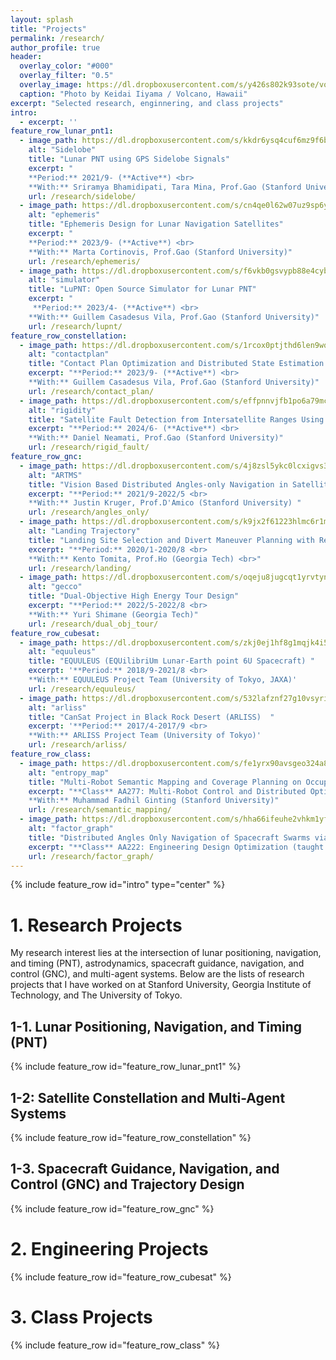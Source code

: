 ```yaml
---
layout: splash
title: "Projects"
permalink: /research/
author_profile: true
header:
  overlay_color: "#000"
  overlay_filter: "0.5"
  overlay_image: https://dl.dropboxusercontent.com/s/y426s802k93sote/volcano.jpg?dl=0
  caption: "Photo by Keidai Iiyama / Volcano, Hawaii"
excerpt: "Selected research, enginnering, and class projects"
intro: 
  - excerpt: ''
feature_row_lunar_pnt1:
  - image_path: https://dl.dropboxusercontent.com/s/kkdr6ysq4cuf6mz9f6b29/Sidelobe_32.png?rlkey=ug0zf436mgxacldh1i0xmv86t&dl=0
    alt: "Sidelobe"
    title: "Lunar PNT using GPS Sidelobe Signals"
    excerpt: "
    **Period:** 2021/9- (**Active**) <br>
    **With:** Sriramya Bhamidipati, Tara Mina, Prof.Gao (Stanford University)"
    url: /research/sidelobe/
  - image_path: https://dl.dropboxusercontent.com/s/cn4qe0l62w07uz9sp6yoo/Ephemeris_32.png?rlkey=o78zx27m31gey0oy9a6whdkce&dl=0
    alt: "ephemeris"
    title: "Ephemeris Design for Lunar Navigation Satellites"
    excerpt: "
    **Period:** 2023/9- (**Active**) <br>
    **With:** Marta Cortinovis, Prof.Gao (Stanford University)"
    url: /research/ephemeris/
  - image_path: https://dl.dropboxusercontent.com/s/f6vkb0gsvypb88e4cybft/simulator_landscape.png?rlkey=0c65f7rtfwt0jqr62isc8asy5&dl=0
    alt: "simulator"
    title: "LuPNT: Open Source Simulator for Lunar PNT"
    excerpt: "
     **Period:** 2023/4- (**Active**) <br>
    **With:** Guillem Casadesus Vila, Prof.Gao (Stanford University)"
    url: /research/lupnt/
feature_row_constellation:
  - image_path: https://dl.dropboxusercontent.com/s/1rcox0ptjthd6len9wqdk/dtn_nav_23.png?rlkey=uqw4vjrztrsedj2d7jtx3yen9&dl=0
    alt: "contactplan"
    title: "Contact Plan Optimization and Distributed State Estimation for Delay Torelant Satellite Network"
    excerpt: "**Period:** 2023/9- (**Active**) <br>
    **With:** Guillem Casadesus Vila, Prof.Gao (Stanford University)"
    url: /research/contact_plan/
  - image_path: https://dl.dropboxusercontent.com/s/effpnnvjfb1po6a79mc1w/sv_distribution.png?rlkey=j617n9mwdglrm5046xx881zoy&dl=0
    alt: "rigidity"
    title: "Satellite Fault Detection from Intersatellite Ranges Using Reduntly Rigid Graphs"
    excerpt: "**Period:** 2024/6- (**Active**) <br>
    **With:** Daniel Neamati, Prof.Gao (Stanford University)" 
    url: /research/rigid_fault/
feature_row_gnc:
  - image_path: https://dl.dropboxusercontent.com/s/4j8zsl5ykc0lcxigvs37u/ARTMS_32.png?rlkey=750qz3qu2yp7w2yiqfolgknrl&dl=0
    alt: "ARTMS"
    title: "Vision Based Distributed Angles-only Navigation in Satellite Swarms (ARTMS)" 
    excerpt: "**Period:** 2021/9-2022/5 <br>
    **With:** Justin Kruger, Prof.D'Amico (Stanford University) "
    url: /research/angles_only/
  - image_path: https://dl.dropboxusercontent.com/s/k9jx2f61223hlmc6r1mke/landing_trajectory_32.png?rlkey=4zomxszw1hlrta4rhjna3ihfj&dl=0
    alt: "Landing Trajectory"
    title: "Landing Site Selection and Divert Maneuver Planning with Reinforcement Learning"
    excerpt: "**Period:** 2020/1-2020/8 <br>
    **With:** Kento Tomita, Prof.Ho (Georgia Tech) <br>"
    url: /research/landing/
  - image_path: https://dl.dropboxusercontent.com/s/oqeju8jugcqt1yrvtynzw/gecco_32.png?rlkey=u3evslv1tas0nr5s3pr06js9l&dl=0
    alt: "gecco"
    title: "Dual-Objective High Energy Tour Design"
    excerpt: "**Period:** 2022/5-2022/8 <br>
    **With:** Yuri Shimane (Georgia Tech)"
    url: /research/dual_obj_tour/
feature_row_cubesat:
  - image_path: https://dl.dropboxusercontent.com/s/zkj0ej1hf8g1mqjk4i5fh/equuleus_32.jpg?rlkey=40ywuodkeehptvjamdeypyct0&dl=0
    alt: "equuleus"
    title: "EQUULEUS (EQUilibriUm Lunar-Earth point 6U Spacecraft) "
    excerpt: '**Period:** 2018/9-2021/8 <br>
    **With:** EQUULEUS Project Team (University of Tokyo, JAXA)'
    url: /research/equuleus/
  - image_path: https://dl.dropboxusercontent.com/s/532lafznf27g10vsyrim7/arliss.jpg?rlkey=lxccz3710dzs2tjyn0hxfofym&dl=0
    alt: "arliss"
    title: "CanSat Project in Black Rock Desert (ARLISS)  "
    excerpt: '**Period:** 2017/4-2017/9 <br>
    **With:** ARLISS Project Team (University of Tokyo)'
    url: /research/arliss/
feature_row_class:
  - image_path: https://dl.dropboxusercontent.com/s/fe1yrx90avsgeo324a8uc/entropy_map_32.png?rlkey=zktoyiqlxyw9fhur75xsqv8s8&dl=0
    alt: "entropy_map"
    title: "Multi-Robot Semantic Mapping and Coverage Planning on Occupancy Grids"
    excerpt: "**Class** AA277: Multi-Robot Control and Distributed Optimization (taught by Prof.Schwager) <br>
    **With:** Muhammad Fadhil Ginting (Stanford University)"
    url: /research/semantic_mapping/
  - image_path: https://dl.dropboxusercontent.com/s/hha66ifeuhe2vhkm1yf4j/Factor_Graph_32.png?rlkey=cxhmk0eubqflii8uw4zes6r3z&dl=0
    alt: "factor_graph"
    title: "Distributed Angles Only Navigation of Spacecraft Swarms via Factor-Graph Optimaization "
    excerpt: "**Class** AA222: Engineering Design Optimization (taught by Prof.Kochenderfer)"
    url: /research/factor_graph/
---
```


{% include feature_row id="intro" type="center" %}

# 1. Research Projects
My research interest lies at the intersection of lunar positioning, navigation, and timing (PNT), astrodynamics, spacecraft guidance, navigation, and control (GNC), and multi-agent systems. Below are the lists of research projects that I have worked on at Stanford University, Georgia Institute of Technology, and The University of Tokyo.

## 1-1. Lunar Positioning, Navigation, and Timing (PNT)
{% include feature_row id="feature_row_lunar_pnt1" %}

## 1-2: Satellite Constellation and Multi-Agent Systems
{% include feature_row id="feature_row_constellation" %}

## 1-3. Spacecraft Guidance, Navigation, and Control (GNC) and Trajectory Design
{% include feature_row id="feature_row_gnc" %}

# 2. Engineering Projects
{% include feature_row id="feature_row_cubesat" %}

# 3. Class Projects
{% include feature_row id="feature_row_class" %}